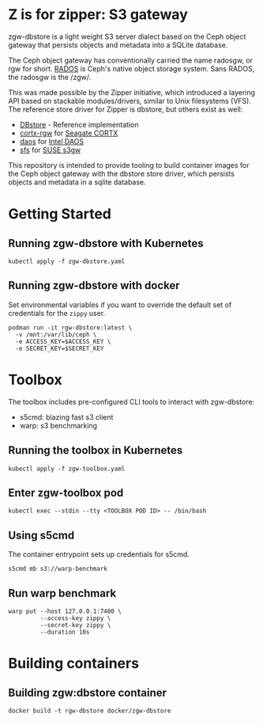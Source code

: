 # Z is for zipper: S3 gateway

zgw-dbstore is a light weight S3 server dialect based on the Ceph object
gateway that persists objects and metadata into a SQLite database.

The Ceph object gateway has conventionally carried the name radosgw, or rgw for
short. [RADOS](https://ceph.com/assets/pdfs/weil-rados-pdsw07.pdf) is Ceph's
native object storage system. Sans RADOS, the radosgw is the /zgw/.

This was made possible by the Zipper initiative, which introduced a layering API
based on stackable modules/drivers, similar to Unix filesystems (VFS). The
reference store driver for Zipper is dbstore, but others exist as well:

* [DBstore](https://github.com/ceph/ceph/tree/main/src/rgw/store/dbstore) - Reference implementation
* [cortx-rgw](https://github.com/Seagate/cortx-rgw) for [Seagate CORTX](https://github.com/Seagate/cortx)
* [daos](https://github.com/ceph/ceph/pull/45888) for [Intel DAOS](https://github.com/daos-stack/daos)
* [sfs](https://github.com/aquarist-labs/ceph/tree/s3gw/src/rgw/store/sfs) for [SUSE s3gw](https://github.com/aquarist-labs/s3gw-tools/)

This repository is intended to provide tooling to build container images for
the Ceph object gateway with the dbstore store driver, which persists objects
and metadata in a sqlite database.

# Getting Started

## Running zgw-dbstore with Kubernetes

```
kubectl apply -f zgw-dbstore.yaml
```

## Running zgw-dbstore with docker

Set environmental variables if you want to override the default set of
credentials for the `zippy` user.

```
podman run -it rgw-dbstore:latest \
  -v /mnt:/var/lib/ceph \
  -e ACCESS_KEY=$ACCESS_KEY \
  -e SECRET_KEY=$SECRET_KEY
```

# Toolbox

The toolbox includes pre-configured CLI tools to interact with zgw-dbstore:

* s5cmd: blazing fast s3 client
* warp: s3 benchmarking

## Running the toolbox in Kubernetes

```
kubectl apply -f zgw-toolbox.yaml
```

## Enter zgw-toolbox pod

```
kubectl exec --stdin --tty <TOOLBOX POD ID> -- /bin/bash
```

## Using s5cmd

The container entrypoint sets up credentials for s5cmd.

```
s5cmd mb s3://warp-benchmark
```

## Run warp benchmark
```
warp put --host 127.0.0.1:7480 \
         --access-key zippy \
         --secret-key zippy \
         --duration 10s
```

# Building containers

## Building zgw:dbstore container

```
docker build -t rgw-dbstore docker/zgw-dbstore
```
